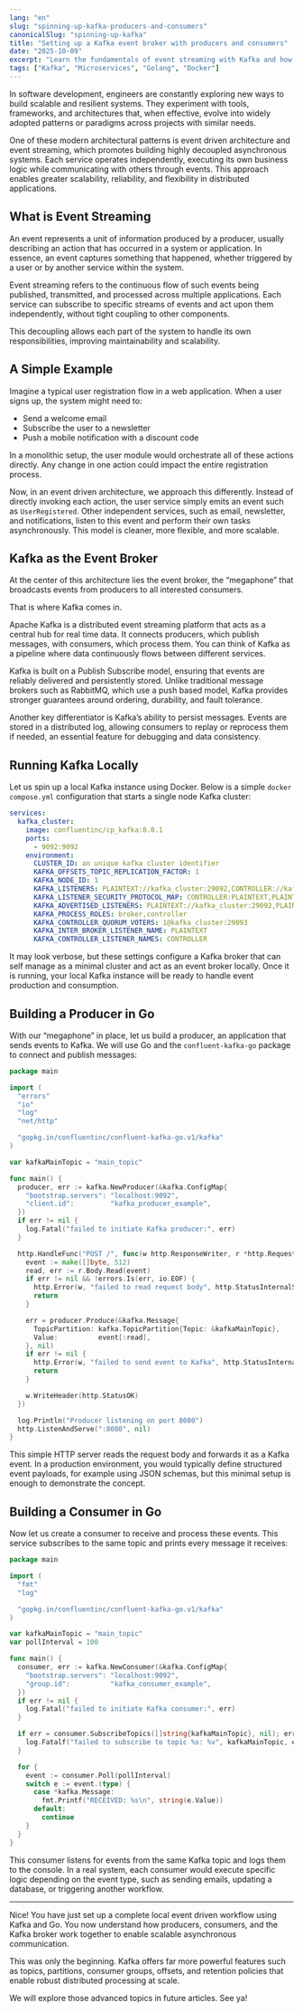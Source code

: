 ```yaml
---
lang: "en"
slug: "spinning-up-kafka-producers-and-consumers"
canonicalSlug: "spinning-up-kafka"
title: "Setting up a Kafka event broker with producers and consumers"
date: "2025-10-09"
excerpt: "Learn the fundamentals of event streaming with Kafka and how to build producers and consumers in Go."
tags: ["Kafka", "Microservices", "Golang", "Docker"]
---
```


In software development, engineers are constantly exploring new ways to build scalable and resilient systems. They experiment with tools, frameworks, and architectures that, when effective, evolve into widely adopted patterns or paradigms across projects with similar needs.

One of these modern architectural patterns is event driven architecture and event streaming, which promotes building highly decoupled asynchronous systems. Each service operates independently, executing its own business logic while communicating with others through events. This approach enables greater scalability, reliability, and flexibility in distributed applications.

## What is Event Streaming

An event represents a unit of information produced by a producer, usually describing an action that has occurred in a system or application. In essence, an event captures something that happened, whether triggered by a user or by another service within the system.

Event streaming refers to the continuous flow of such events being published, transmitted, and processed across multiple applications. Each service can subscribe to specific streams of events and act upon them independently, without tight coupling to other components.

This decoupling allows each part of the system to handle its own responsibilities, improving maintainability and scalability.

## A Simple Example

Imagine a typical user registration flow in a web application. When a user signs up, the system might need to:

* Send a welcome email
* Subscribe the user to a newsletter
* Push a mobile notification with a discount code

In a monolithic setup, the user module would orchestrate all of these actions directly. Any change in one action could impact the entire registration process.

Now, in an event driven architecture, we approach this differently. Instead of directly invoking each action, the user service simply emits an event such as `UserRegistered`. Other independent services, such as email, newsletter, and notifications, listen to this event and perform their own tasks asynchronously. This model is cleaner, more flexible, and more scalable.

## Kafka as the Event Broker

At the center of this architecture lies the event broker, the “megaphone” that broadcasts events from producers to all interested consumers.

That is where Kafka comes in.

Apache Kafka is a distributed event streaming platform that acts as a central hub for real time data. It connects producers, which publish messages, with consumers, which process them. You can think of Kafka as a pipeline where data continuously flows between different services.

Kafka is built on a Publish Subscribe model, ensuring that events are reliably delivered and persistently stored. Unlike traditional message brokers such as RabbitMQ, which use a push based model, Kafka provides stronger guarantees around ordering, durability, and fault tolerance.

Another key differentiator is Kafka’s ability to persist messages. Events are stored in a distributed log, allowing consumers to replay or reprocess them if needed, an essential feature for debugging and data consistency.

## Running Kafka Locally

Let us spin up a local Kafka instance using Docker.
Below is a simple `docker compose.yml` configuration that starts a single node Kafka cluster:

```yaml
services:
  kafka_cluster:
    image: confluentinc/cp_kafka:8.0.1
    ports:
      - 9092:9092
    environment:
      CLUSTER_ID: an unique kafka cluster identifier
      KAFKA_OFFSETS_TOPIC_REPLICATION_FACTOR: 1
      KAFKA_NODE_ID: 1
      KAFKA_LISTENERS: PLAINTEXT://kafka_cluster:29092,CONTROLLER://kafka_cluster:29093,PLAINTEXT_HOST://0.0.0.0:9092
      KAFKA_LISTENER_SECURITY_PROTOCOL_MAP: CONTROLLER:PLAINTEXT,PLAINTEXT:PLAINTEXT,PLAINTEXT_HOST:PLAINTEXT
      KAFKA_ADVERTISED_LISTENERS: PLAINTEXT://kafka_cluster:29092,PLAINTEXT_HOST://localhost:9092
      KAFKA_PROCESS_ROLES: broker,controller
      KAFKA_CONTROLLER_QUORUM_VOTERS: 1@kafka_cluster:29093
      KAFKA_INTER_BROKER_LISTENER_NAME: PLAINTEXT
      KAFKA_CONTROLLER_LISTENER_NAMES: CONTROLLER
```

It may look verbose, but these settings configure a Kafka broker that can self manage as a minimal cluster and act as an event broker locally. 
Once it is running, your local Kafka instance will be ready to handle event production and consumption.

## Building a Producer in Go

With our “megaphone” in place, let us build a producer, an application that sends events to Kafka.
We will use Go and the `confluent-kafka-go` package to connect and publish messages:

```go
package main

import (
  "errors"
  "io"
  "log"
  "net/http"

  "gopkg.in/confluentinc/confluent-kafka-go.v1/kafka"
)

var kafkaMainTopic = "main_topic"

func main() {
  producer, err := kafka.NewProducer(&kafka.ConfigMap{
    "bootstrap.servers": "localhost:9092",
    "client.id":         "kafka_producer_example",
  })
  if err != nil {
    log.Fatal("failed to initiate Kafka producer:", err)
  }

  http.HandleFunc("POST /", func(w http.ResponseWriter, r *http.Request) {
    event := make([]byte, 512)
    read, err := r.Body.Read(event)
    if err != nil && !errors.Is(err, io.EOF) {
      http.Error(w, "failed to read request body", http.StatusInternalServerError)
      return
    }

    err = producer.Produce(&kafka.Message{
      TopicPartition: kafka.TopicPartition{Topic: &kafkaMainTopic},
      Value:          event[:read],
    }, nil)
    if err != nil {
      http.Error(w, "failed to send event to Kafka", http.StatusInternalServerError)
      return
    }

    w.WriteHeader(http.StatusOK)
  })

  log.Println("Producer listening on port 8080")
  http.ListenAndServe(":8080", nil)
}
```

This simple HTTP server reads the request body and forwards it as a Kafka event.
In a production environment, you would typically define structured event payloads, for example using JSON schemas, but this minimal setup is enough to demonstrate the concept.

## Building a Consumer in Go

Now let us create a consumer to receive and process these events.
This service subscribes to the same topic and prints every message it receives:

```go
package main

import (
  "fmt"
  "log"

  "gopkg.in/confluentinc/confluent-kafka-go.v1/kafka"
)

var kafkaMainTopic = "main_topic"
var pollInterval = 100

func main() {
  consumer, err := kafka.NewConsumer(&kafka.ConfigMap{
    "bootstrap.servers": "localhost:9092",
    "group.id":          "kafka_consumer_example",
  })
  if err != nil {
    log.Fatal("failed to initiate Kafka consumer:", err)
  }

  if err = consumer.SubscribeTopics([]string{kafkaMainTopic}, nil); err != nil {
    log.Fatalf("failed to subscribe to topic %s: %v", kafkaMainTopic, err)
  }

  for {
    event := consumer.Poll(pollInterval)
    switch e := event.(type) {
      case *kafka.Message:
        fmt.Printf("RECEIVED: %s\n", string(e.Value))
      default:
        continue
    }
  }
}
```

This consumer listens for events from the same Kafka topic and logs them to the console.
In a real system, each consumer would execute specific logic depending on the event type, such as sending emails, updating a database, or triggering another workflow.

---

Nice! You have just set up a complete local event driven workflow using Kafka and Go.
You now understand how producers, consumers, and the Kafka broker work together to enable scalable asynchronous communication.

This was only the beginning. Kafka offers far more powerful features such as topics, partitions, consumer groups, offsets, and retention policies that enable robust distributed processing at scale.

We will explore those advanced topics in future articles. See ya!
